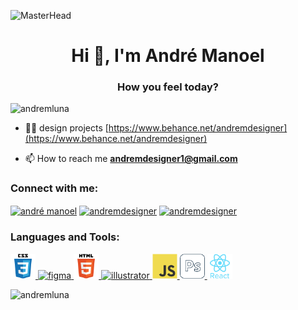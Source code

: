 ![MasterHead](https://mir-s3-cdn-cf.behance.net/4d1224fb53bdce6aa39aca1cb3dcbe83/a045793d-8563-45f2-9ea6-47eea8e02068_rwc_0x0x5746x819x5746.png?h=18e9783af2651e443636e8bb24954103)
<h1 align="center">Hi 👋, I'm André Manoel</h1>
<h3 align="center">How you feel today?</h3>

<p align="left"> <img src="https://komarev.com/ghpvc/?username=andremluna&label=Profile%20views&color=0e75b6&style=flat" alt="andremluna" /> </p>

- 👨‍💻 design projects [https://www.behance.net/andremdesigner](https://www.behance.net/andremdesigner)

- 📫 How to reach me **andremdesigner1@gmail.com**

<h3 align="left">Connect with me:</h3>
<p align="left">
<a href="https://linkedin.com/in/andré manoel" target="blank"><img align="center" src="https://raw.githubusercontent.com/rahuldkjain/github-profile-readme-generator/master/src/images/icons/Social/linked-in-alt.svg" alt="andré manoel" height="30" width="40" /></a>
<a href="https://instagram.com/andremdesigner" target="blank"><img align="center" src="https://raw.githubusercontent.com/rahuldkjain/github-profile-readme-generator/master/src/images/icons/Social/instagram.svg" alt="andremdesigner" height="30" width="40" /></a>
<a href="https://www.behance.net/andremdesigner" target="blank"><img align="center" src="https://raw.githubusercontent.com/rahuldkjain/github-profile-readme-generator/master/src/images/icons/Social/behance.svg" alt="andremdesigner" height="30" width="40" /></a>
</p>

<h3 align="left">Languages and Tools:</h3>
<p align="left"> <a href="https://www.w3schools.com/css/" target="_blank" rel="noreferrer"> <img src="https://raw.githubusercontent.com/devicons/devicon/master/icons/css3/css3-original-wordmark.svg" alt="css3" width="40" height="40"/> </a> <a href="https://www.figma.com/" target="_blank" rel="noreferrer"> <img src="https://www.vectorlogo.zone/logos/figma/figma-icon.svg" alt="figma" width="40" height="40"/> </a> <a href="https://www.w3.org/html/" target="_blank" rel="noreferrer"> <img src="https://raw.githubusercontent.com/devicons/devicon/master/icons/html5/html5-original-wordmark.svg" alt="html5" width="40" height="40"/> </a> <a href="https://www.adobe.com/in/products/illustrator.html" target="_blank" rel="noreferrer"> <img src="https://www.vectorlogo.zone/logos/adobe_illustrator/adobe_illustrator-icon.svg" alt="illustrator" width="40" height="40"/> </a> <a href="https://developer.mozilla.org/en-US/docs/Web/JavaScript" target="_blank" rel="noreferrer"> <img src="https://raw.githubusercontent.com/devicons/devicon/master/icons/javascript/javascript-original.svg" alt="javascript" width="40" height="40"/> </a> <a href="https://www.photoshop.com/en" target="_blank" rel="noreferrer"> <img src="https://raw.githubusercontent.com/devicons/devicon/master/icons/photoshop/photoshop-line.svg" alt="photoshop" width="40" height="40"/> </a> <a href="https://reactjs.org/" target="_blank" rel="noreferrer"> <img src="https://raw.githubusercontent.com/devicons/devicon/master/icons/react/react-original-wordmark.svg" alt="react" width="40" height="40"/> </a> </p>

<p><img align="left" src="https://github-readme-stats.vercel.app/api/top-langs?username=andremluna&show_icons=true&locale=en&layout=compact" alt="andremluna" /></p>

